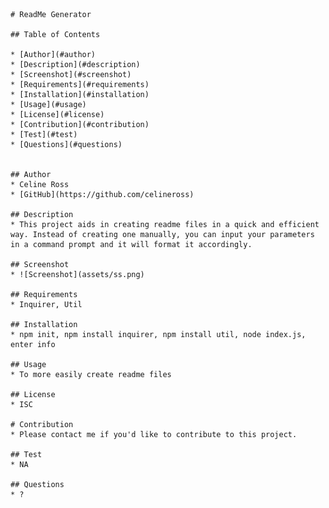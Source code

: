
    # ReadMe Generator    

    ## Table of Contents

    * [Author](#author)
    * [Description](#description)
    * [Screenshot](#screenshot)
    * [Requirements](#requirements)
    * [Installation](#installation)
    * [Usage](#usage)
    * [License](#license)
    * [Contribution](#contribution)
    * [Test](#test)
    * [Questions](#questions)


    ## Author
    * Celine Ross
    * [GitHub](https://github.com/celineross)

    ## Description
    * This project aids in creating readme files in a quick and efficient way. Instead of creating one manually, you can input your parameters in a command prompt and it will format it accordingly.

    ## Screenshot
    * ![Screenshot](assets/ss.png)

    ## Requirements
    * Inquirer, Util

    ## Installation
    * npm init, npm install inquirer, npm install util, node index.js, enter info

    ## Usage
    * To more easily create readme files

    ## License
    * ISC

    # Contribution
    * Please contact me if you'd like to contribute to this project.

    ## Test
    * NA

    ## Questions
    * ?
    